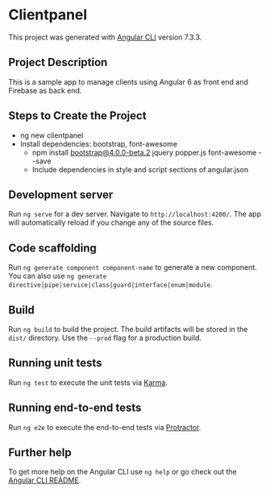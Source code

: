 # Clientpanel

This project was generated with [Angular CLI](https://github.com/angular/angular-cli) version 7.3.3.

## Project Description

This is a sample app to manage clients using Angular 6 as front end and Firebase as back end.

## Steps to Create the Project

+ ng new clientpanel
+ Install dependencies: bootstrap, font-awesome
  + npm install bootstrap@4.0.0-beta.2 jquery popper.js font-awesome --save
  + Include dependencies in style and script sections of angular.json


## Development server

Run `ng serve` for a dev server. Navigate to `http://localhost:4200/`. The app will automatically reload if you change any of the source files.

## Code scaffolding

Run `ng generate component component-name` to generate a new component. You can also use `ng generate directive|pipe|service|class|guard|interface|enum|module`.

## Build

Run `ng build` to build the project. The build artifacts will be stored in the `dist/` directory. Use the `--prod` flag for a production build.

## Running unit tests

Run `ng test` to execute the unit tests via [Karma](https://karma-runner.github.io).

## Running end-to-end tests

Run `ng e2e` to execute the end-to-end tests via [Protractor](http://www.protractortest.org/).

## Further help

To get more help on the Angular CLI use `ng help` or go check out the [Angular CLI README](https://github.com/angular/angular-cli/blob/master/README.md).
